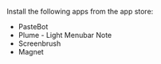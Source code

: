 Install the following apps from the app store:
* PasteBot
* Plume - Light Menubar Note
* Screenbrush
* Magnet